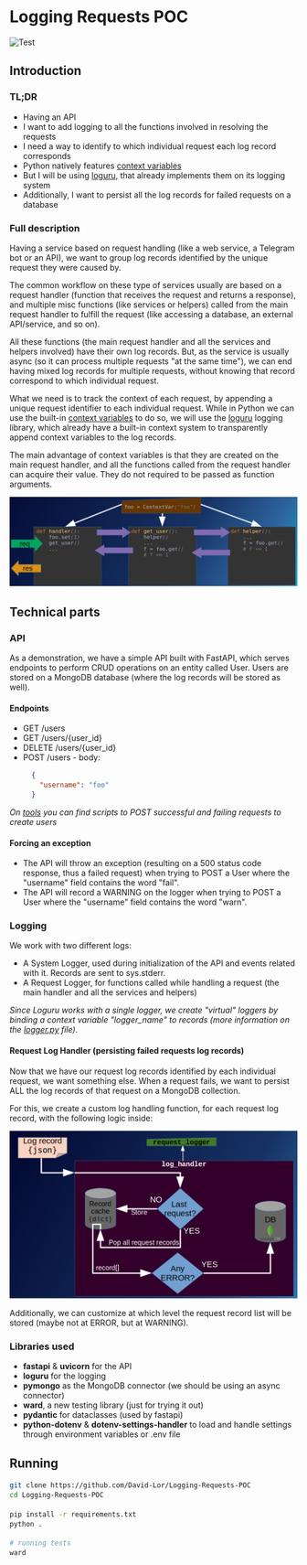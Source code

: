 # Logging Requests POC

![Test](https://github.com/David-Lor/Logging-Requests-POC/workflows/Test/badge.svg)

## Introduction

### TL;DR

- Having an API
- I want to add logging to all the functions involved in resolving the requests
- I need a way to identify to which individual request each log record corresponds
- Python natively features [context variables](https://docs.python.org/3/library/contextvars.html)
- But I will be using [loguru](https://github.com/Delgan/loguru), that already implements them on its logging system
- Additionally, I want to persist all the log records for failed requests on a database

### Full description

Having a service based on request handling (like a web service, a Telegram bot or an API), we want to group
log records identified by the unique request they were caused by.

The common workflow on these type of services usually are based on a request handler (function that receives the 
request and returns a response), and multiple misc functions (like services or helpers) called from the main
request handler to fulfill the request (like accessing a database, an external API/service, and so on).

All these functions (the main request handler and all the services and helpers involved) have their own
log records. But, as the service is usually async (so it can process multiple requests "at the same time"), we can end
having mixed log records for multiple requests, without knowing that record correspond to which individual request.

What we need is to track the context of each request, by appending a unique request identifier to each individual
request. While in Python we can use the built-in [context variables](https://docs.python.org/3/library/contextvars.html)
to do so, we will use the [loguru](https://github.com/Delgan/loguru) logging library, which already have a built-in
context system to transparently append context variables to the log records.

The main advantage of context variables is that they are created on the main request handler, and all the functions
called from the request handler can acquire their value. They do not required to be passed as function arguments.

![Context Variables Schema](docs/ContextVariables.png)

## Technical parts

### API

As a demonstration, we have a simple API built with FastAPI, which serves endpoints to perform CRUD operations on an
entity called User. Users are stored on a MongoDB database (where the log records will be stored as well).

#### Endpoints

- GET /users
- GET /users/{user_id}
- DELETE /users/{user_id}
- POST /users - body:
  ```json
    {
      "username": "foo"
    }
  ```

_On [tools](tools) you can find scripts to POST successful and failing requests to create users_

#### Forcing an exception

- The API will throw an exception (resulting on a 500 status code response, thus a failed request) when trying to POST
  a User where the "username" field contains the word "fail".
- The API will record a WARNING on the logger when trying to POST a User where the "username" field contains the word "warn".

### Logging

We work with two different logs:
- A System Logger, used during initialization of the API and events related with it. Records are sent to sys.stderr.
- A Request Logger, for functions called while handling a request (the main handler and all the services and helpers)

_Since Loguru works with a single logger, we create "virtual" loggers by binding a context variable "logger_name"
to records (more information on the [logger.py](logging_requests_poc/logger.py) file)._

#### Request Log Handler (persisting failed requests log records)

Now that we have our request log records identified by each individual request, we want something else.
When a request fails, we want to persist ALL the log records of that request on a MongoDB collection.

For this, we create a custom log handling function, for each request log record, with the following logic inside:

![Log Record Persistence Schema](docs/LogRecordPersistenceSchema.png)

Additionally, we can customize at which level the request record list will be stored (maybe not at ERROR, but at WARNING).

### Libraries used

- **fastapi** & **uvicorn** for the API
- **loguru** for the logging
- **pymongo** as the MongoDB connector (we should be using an async connector)
- **ward**, a new testing library (just for trying it out)
- **pydantic** for dataclasses (used by fastapi)
- **python-dotenv** & **dotenv-settings-handler** to load and handle settings through environment variables or .env file

## Running

```bash
git clone https://github.com/David-Lor/Logging-Requests-POC
cd Logging-Requests-POC

pip install -r requirements.txt
python .

# running tests
ward
```
